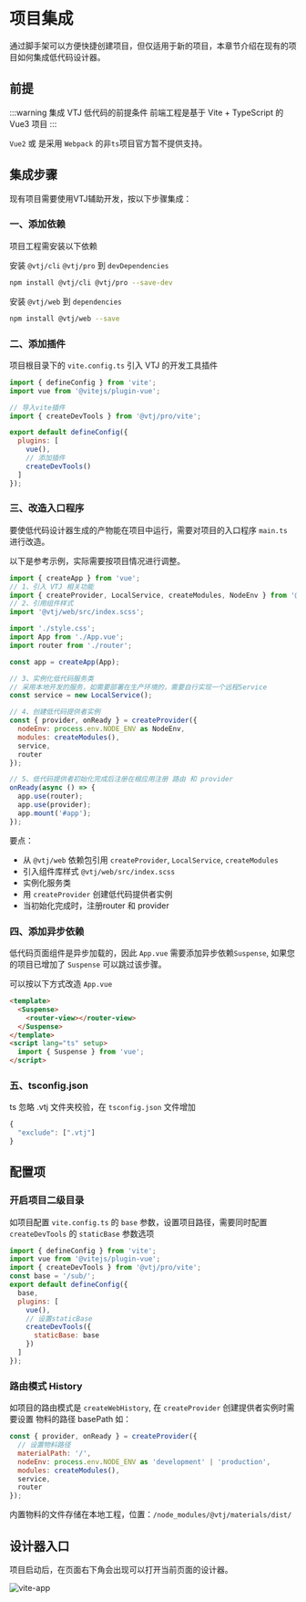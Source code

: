 # 项目集成

通过脚手架可以方便快捷创建项目，但仅适用于新的项目，本章节介绍在现有的项目如何集成低代码设计器。

## 前提

:::warning 集成 VTJ 低代码的前提条件
前端工程是基于 Vite + TypeScript 的 Vue3 项目
:::

`Vue2` 或 是采用 `Webpack` 的非`ts`项目官方暂不提供支持。

## 集成步骤

现有项目需要使用VTJ辅助开发，按以下步骤集成：

### 一、添加依赖

项目工程需安装以下依赖

安装 `@vtj/cli` `@vtj/pro` 到 `devDependencies`

```sh
npm install @vtj/cli @vtj/pro --save-dev
```

安装 `@vtj/web` 到 `dependencies`

```sh
npm install @vtj/web --save
```

### 二、添加插件

项目根目录下的 `vite.config.ts` 引入 VTJ 的开发工具插件

```js
import { defineConfig } from 'vite';
import vue from '@vitejs/plugin-vue';

// 导入vite插件
import { createDevTools } from '@vtj/pro/vite';

export default defineConfig({
  plugins: [
    vue(),
    // 添加插件
    createDevTools()
  ]
});
```

### 三、改造入口程序

要使低代码设计器生成的产物能在项目中运行，需要对项目的入口程序 `main.ts` 进行改造。

以下是参考示例，实际需要按项目情况进行调整。

```js
import { createApp } from 'vue';
// 1、引入 VTJ 相关功能
import { createProvider, LocalService, createModules, NodeEnv } from '@vtj/web';
// 2、引用组件样式
import '@vtj/web/src/index.scss';

import './style.css';
import App from './App.vue';
import router from './router';

const app = createApp(App);

// 3、实例化低代码服务类
// 采用本地开发的服务，如需要部署在生产环境的，需要自行实现一个远程Service
const service = new LocalService();

// 4、创建低代码提供者实例
const { provider, onReady } = createProvider({
  nodeEnv: process.env.NODE_ENV as NodeEnv,
  modules: createModules(),
  service,
  router
});

// 5、低代码提供者初始化完成后注册在根应用注册 路由 和 provider
onReady(async () => {
  app.use(router);
  app.use(provider);
  app.mount('#app');
});

```

要点：

- 从 `@vtj/web` 依赖包引用 `createProvider`, `LocalService`, `createModules`
- 引入组件库样式 `@vtj/web/src/index.scss`
- 实例化服务类
- 用 `createProvider` 创建低代码提供者实例
- 当初始化完成时，注册router 和 provider

### 四、添加异步依赖

低代码页面组件是异步加载的，因此 `App.vue` 需要添加异步依赖`Suspense`, 如果您的项目已增加了 `Suspense` 可以跳过该步骤。

可以按以下方式改造 `App.vue`

```html
<template>
  <Suspense>
    <router-view></router-view>
  </Suspense>
</template>
<script lang="ts" setup>
  import { Suspense } from 'vue';
</script>
```

### 五、tsconfig.json

ts 忽略 .vtj 文件夹校验，在 `tsconfig.json` 文件增加

```ts
{
  "exclude": [".vtj"]
}
```

## 配置项

### 开启项目二级目录

如项目配置 `vite.config.ts` 的 `base` 参数，设置项目路径，需要同时配置 `createDevTools` 的 `staticBase` 参数选项

```js
import { defineConfig } from 'vite';
import vue from '@vitejs/plugin-vue';
import { createDevTools } from '@vtj/pro/vite';
const base = '/sub/';
export default defineConfig({
  base,
  plugins: [
    vue(),
    // 设置staticBase
    createDevTools({
      staticBase: base
    })
  ]
});
```

### 路由模式 History

如项目的路由模式是 `createWebHistory`, 在 `createProvider` 创建提供者实例时需要设置 物料的路径 basePath 如：

```js
const { provider, onReady } = createProvider({
  // 设置物料路径
  materialPath: '/',
  nodeEnv: process.env.NODE_ENV as 'development' | 'production',
  modules: createModules(),
  service,
  router
});
```

内置物料的文件存储在本地工程，位置：`/node_modules/@vtj/materials/dist/`

## 设计器入口

项目启动后，在页面右下角会出现可以打开当前页面的设计器。

![vite-app](../assets/vite-app.png)
